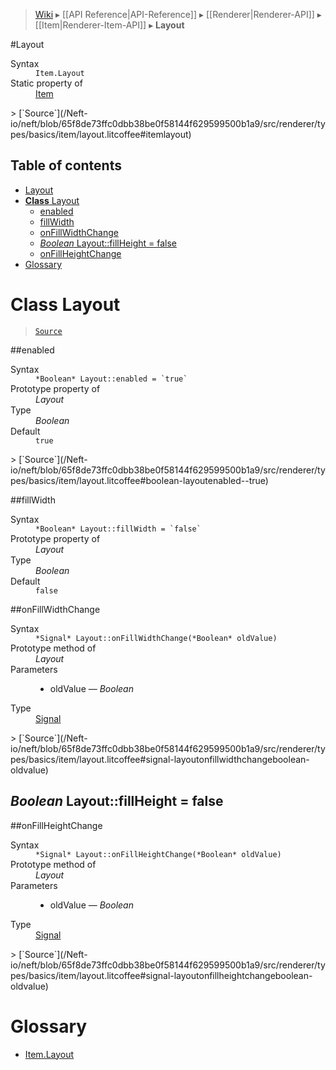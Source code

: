 > [Wiki](Home) ▸ [[API Reference|API-Reference]] ▸ [[Renderer|Renderer-API]] ▸ [[Item|Renderer-Item-API]] ▸ **Layout**

#Layout
<dl><dt>Syntax</dt><dd><code>Item.Layout</code></dd><dt>Static property of</dt><dd><a href="/Neft-io/neft/wiki/Renderer-Item-API#class-item">Item</a></dd></dl>
> [`Source`](/Neft-io/neft/blob/65f8de73ffc0dbb38be0f58144f629599500b1a9/src/renderer/types/basics/item/layout.litcoffee#itemlayout)

## Table of contents
* [Layout](#layout)
* [**Class** Layout](#class-layout)
  * [enabled](#enabled)
  * [fillWidth](#fillwidth)
  * [onFillWidthChange](#onfillwidthchange)
  * [*Boolean* Layout::fillHeight = false](#boolean-layoutfillheight--false)
  * [onFillHeightChange](#onfillheightchange)
* [Glossary](#glossary)

# **Class** Layout

> [`Source`](/Neft-io/neft/blob/65f8de73ffc0dbb38be0f58144f629599500b1a9/src/renderer/types/basics/item/layout.litcoffee)

##enabled
<dl><dt>Syntax</dt><dd><code>&#x2A;Boolean&#x2A; Layout::enabled = `true`</code></dd><dt>Prototype property of</dt><dd><i>Layout</i></dd><dt>Type</dt><dd><i>Boolean</i></dd><dt>Default</dt><dd><code>true</code></dd></dl>
> [`Source`](/Neft-io/neft/blob/65f8de73ffc0dbb38be0f58144f629599500b1a9/src/renderer/types/basics/item/layout.litcoffee#boolean-layoutenabled--true)

##fillWidth
<dl><dt>Syntax</dt><dd><code>&#x2A;Boolean&#x2A; Layout::fillWidth = `false`</code></dd><dt>Prototype property of</dt><dd><i>Layout</i></dd><dt>Type</dt><dd><i>Boolean</i></dd><dt>Default</dt><dd><code>false</code></dd></dl>
##onFillWidthChange
<dl><dt>Syntax</dt><dd><code>&#x2A;Signal&#x2A; Layout::onFillWidthChange(&#x2A;Boolean&#x2A; oldValue)</code></dd><dt>Prototype method of</dt><dd><i>Layout</i></dd><dt>Parameters</dt><dd><ul><li>oldValue — <i>Boolean</i></li></ul></dd><dt>Type</dt><dd><a href="/Neft-io/neft/wiki/Signal-API#class-signal">Signal</a></dd></dl>
> [`Source`](/Neft-io/neft/blob/65f8de73ffc0dbb38be0f58144f629599500b1a9/src/renderer/types/basics/item/layout.litcoffee#signal-layoutonfillwidthchangeboolean-oldvalue)

## *Boolean* Layout::fillHeight = false

##onFillHeightChange
<dl><dt>Syntax</dt><dd><code>&#x2A;Signal&#x2A; Layout::onFillHeightChange(&#x2A;Boolean&#x2A; oldValue)</code></dd><dt>Prototype method of</dt><dd><i>Layout</i></dd><dt>Parameters</dt><dd><ul><li>oldValue — <i>Boolean</i></li></ul></dd><dt>Type</dt><dd><a href="/Neft-io/neft/wiki/Signal-API#class-signal">Signal</a></dd></dl>
> [`Source`](/Neft-io/neft/blob/65f8de73ffc0dbb38be0f58144f629599500b1a9/src/renderer/types/basics/item/layout.litcoffee#signal-layoutonfillheightchangeboolean-oldvalue)

# Glossary

- [Item.Layout](#class-layout)

